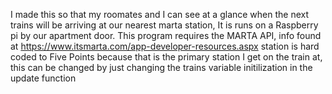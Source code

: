 I made this so that my roomates and I can see at a glance when the next trains will be arriving at our nearest marta station, It is runs on a Raspberry pi
by our apartment door.
This program requires the MARTA API, info found at https://www.itsmarta.com/app-developer-resources.aspx
station is hard coded to Five Points because that is the primary station I get on the train at, this can be changed by just changing the trains variable initilization in the update function
